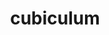 ---
title: cubiculum
meaning: bedroom
ch: 8
pos: noun
stem: cubicul
genend: ī
genhyph: -ī
abbgender: n.
abbgender2: neut.
gender: neuter
declension: second
---